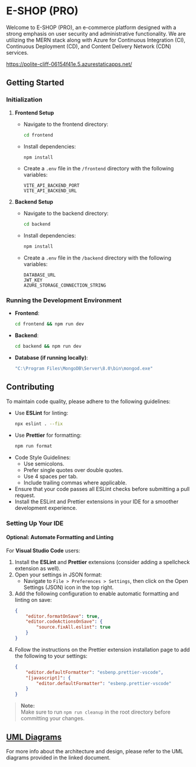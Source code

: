 # E-SHOP (PRO)

Welcome to E-SHOP (PRO), an e-commerce platform designed with a strong emphasis on user security and administrative functionality. We are utilizing the MERN stack along with Azure for Continuous Integration (CI), Continuous Deployment (CD), and Content Delivery Network (CDN) services.

https://polite-cliff-06154f41e.5.azurestaticapps.net/

## Getting Started

### Initialization

1. **Frontend Setup**

    - Navigate to the frontend directory:
        ```bash
        cd frontend
        ```
    - Install dependencies:
        ```bash
        npm install
        ```
    - Create a `.env` file in the `/frontend` directory with the following variables:
        ```
        VITE_API_BACKEND_PORT
        VITE_API_BACKEND_URL
        ```

2. **Backend Setup**
    - Navigate to the backend directory:
        ```bash
        cd backend
        ```
    - Install dependencies:
        ```bash
        npm install
        ```
    - Create a `.env` file in the `/backend` directory with the following variables:
        ```
        DATABASE_URL
        JWT_KEY
        AZURE_STORAGE_CONNECTION_STRING
        ```

### Running the Development Environment

-   **Frontend**:
    ```bash
    cd frontend && npm run dev
    ```
-   **Backend**:
    ```bash
    cd backend && npm run dev
    ```
-   **Database (if running locally)**:
    ```bash
    "C:\Program Files\MongoDB\Server\8.0\bin\mongod.exe"
    ```

## Contributing

To maintain code quality, please adhere to the following guidelines:

-   Use **ESLint** for linting:
    ```bash
    npx eslint . --fix
    ```
-   Use **Prettier** for formatting:
    ```bash
    npm run format
    ```
-   Code Style Guidelines:
    -   Use semicolons.
    -   Prefer single quotes over double quotes.
    -   Use 4 spaces per tab.
    -   Include trailing commas where applicable.
-   Ensure that your code passes all ESLint checks before submitting a pull request.
-   Install the ESLint and Prettier extensions in your IDE for a smoother development experience.

### Setting Up Your IDE

#### Optional: Automate Formatting and Linting

For **Visual Studio Code** users:

1. Install the **ESLint** and **Prettier** extensions (consider adding a spellcheck extension as well).
2. Open your settings in JSON format:
    - Navigate to `File > Preferences > Settings`, then click on the Open Settings (JSON) icon in the top right.
3. Add the following configuration to enable automatic formatting and linting on save:
    ```json
    {
        "editor.formatOnSave": true,
        "editor.codeActionsOnSave": {
            "source.fixAll.eslint": true
        }
    }
    ```
4. Follow the instructions on the Prettier extension installation page to add the following to your settings:
    ```json
    {
        "editor.defaultFormatter": "esbenp.prettier-vscode",
        "[javascript]": {
            "editor.defaultFormatter": "esbenp.prettier-vscode"
        }
    }
    ```

> **Note:**  
> Make sure to run `npm run cleanup` in the root directory before committing your changes.

## [UML Diagrams](DIAGRAMS.md)

For more info about the architecture and design, please refer to the UML diagrams provided in the linked document.

